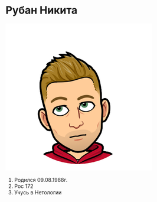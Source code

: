 # Рубан Никита
![Логотип NeuroStartUp](img/1.png)
1. Родился 09.08.1988г.
2. Рос 172
3. Учусь в Нетологии